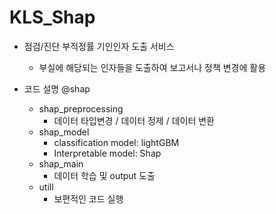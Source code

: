 # KLS_Shap
- 점검/진단 부적정률 기인인자 도출 서비스
  - 부실에 해당되는 인자들을 도출하여 보고서나 정책 변경에 활용
  
- 코드 설명
  @shap
  - shap_preprocessing
    - 데이터 타입변경 / 데이터 정제 / 데이터 변환
  - shap_model
    - classification model: lightGBM
    - Interpretable model: Shap
  - shap_main
    - 데이터 학습 및 output 도출
  - utill 
    - 보편적인 코드 실행
